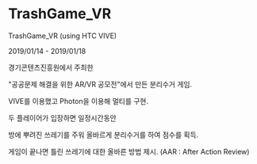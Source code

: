 # TrashGame_VR
TrashGame_VR (using HTC VIVE)



2019/01/14 - 2019/01/18

경기콘텐츠진흥원에서 주최한

"공공문제 해결을 위한 AR/VR 공모전"에서 만든 분리수거 게임.

VIVE를 이용했고 Photon을 이용해 멀티를 구현.



두 플레이어가 입장하면 일정시간동안

방에 뿌려진 쓰레기를 주워 올바르게 분리수거를 하여 점수를 획득.

게임이 끝나면 틀린 쓰레기에 대한 올바른 방법 제시. (AAR : After Action Review)